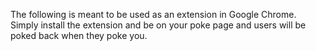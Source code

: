The following is meant to be used as an extension in Google Chrome. 
Simply install the extension and be on your poke page and users will be 
poked back when they poke you. 
